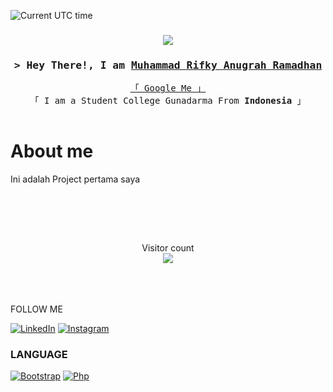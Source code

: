 ![Current UTC time](https://jojoee.jojoee.com/api/utcnowgif?utcnow)


<h3 align="center">
<img src="https://i.ibb.co/7bJzj1y/111923744-p0.png">
</h3>

<h3 align="center">
        <samp>&gt; Hey There!, I am
                <b><a target="_blank" href="https://www.youtube.com/watch?v=dQw4w9WgXcQ">Muhammad Rifky Anugrah Ramadhan</a></b>
        </samp>
</h3>


<p align="center"> 
  <samp>
    <a href="https://www.google.com/search?q=">「 Google Me 」</a>
    <br>
    「 I am a Student College Gunadarma From <b>Indonesia</b> 」
    <br>
    <br>
  </samp>
</p>


 # About me
 Ini adalah Project pertama saya


</p>

<br/>
</p>
<br/>
<br/>
<p align="center"> 
  Visitor count<br>
  <img src="https://profile-counter.glitch.me/callme-kyy/count.svg" />

<br>
<br>
</br>
</br>

FOLLOW ME

[![LinkedIn][linkedin-shield]][Instagram-url]
[![Instagram][Instagram-shield]][Instagram-url]




### LANGUAGE

[![Bootstrap][Bootstrap.com]][Bootstrap-url]
[![Php][php.net]][php-url]


[linkedin-shield]: https://img.shields.io/badge/-LinkedIn-black.svg?style=for-the-badge&logo=linkedin&colorB=555
[linkedin-url]: https://www.linkedin.com/in/muhammad-rifky-anugrah-ramadhan-a7922122b/

[Instagram-shield]: https://img.shields.io/badge/Instagram-E4405F?style=for-the-badge&logo=instagram&logoColor=white
[Instagram-url]: https://instagram.com/0muhammadr__?igshid=OGQ5ZDc2ODk2ZA==


[Bootstrap.com]: https://img.shields.io/badge/Bootstrap-563D7C?style=for-the-badge&logo=bootstrap&logoColor=white
[Bootstrap-url]: https://getbootstrap.com
[php.net]: https://img.shields.io/badge/PHP-777BB4?style=for-the-badge&logo=php&logoColor=white
[php-url]: https://www.php.net